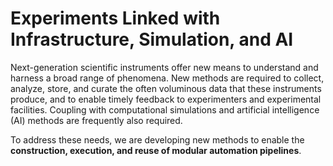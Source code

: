 # Experiments Linked with Infrastructure, Simulation, and AI

Next-generation scientific instruments offer new means to understand and harness a broad range of phenomena. New methods are required to collect, analyze, store, and curate the often voluminous data that these instruments produce, and to enable timely feedback to experimenters and experimental facilities. Coupling with computational simulations and artificial intelligence (AI) methods are frequently also required.

To address these needs, we are developing new methods to enable the **construction, execution, and reuse of modular automation pipelines**.

